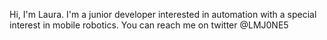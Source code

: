 Hi, I'm Laura. I'm a junior developer interested in automation with a special interest in mobile robotics. 
You can reach me on twitter @LMJ0NE5
